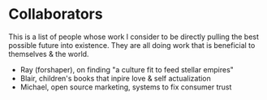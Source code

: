 # Collaborators

This is a list of people whose work I consider to be directly pulling the best possible future into existence. They are all doing work that is beneficial to themselves & the world.

- Ray (forshaper), on finding "a culture fit to feed stellar empires"
- Blair, children's books that inpire love & self actualization
- Michael, open source marketing, systems to fix consumer trust

